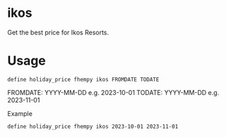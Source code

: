 
# ikos
Get the best price for Ikos Resorts.

# Usage
```
define holiday_price fhempy ikos FROMDATE TODATE
```

FROMDATE: YYYY-MM-DD e.g. 2023-10-01
TODATE: YYYY-MM-DD e.g. 2023-11-01

Example
```
define holiday_price fhempy ikos 2023-10-01 2023-11-01
```

